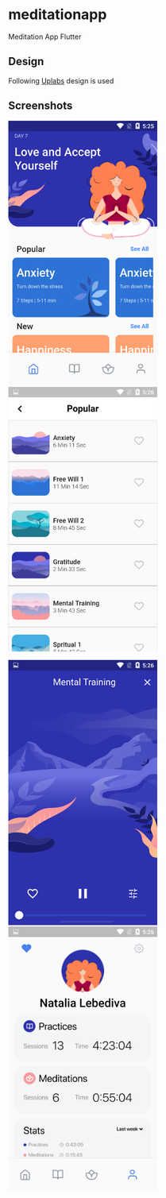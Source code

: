 # meditationapp

Meditation App Flutter

## Design

Following [Uplabs](https://www.uplabs.com/posts/meditation-ios-app) design is used

## Screenshots

<img src="https://github.com/ychawla29/meditationapp/blob/master/screenshots/image1.png?raw=true" width="300" alt="Home Screen"/> <img src="https://github.com/ychawla29/meditationapp/blob/master/screenshots/image2.png?raw=true" width="300" alt="Popular Lessons"/> 

<img src="https://github.com/ychawla29/meditationapp/blob/master/screenshots/image4.png?raw=true" width="300" alt="Mental Training"/> <img src="https://github.com/ychawla29/meditationapp/blob/master/screenshots/image3.png?raw=true" width="300" alt="Profile"/> 
